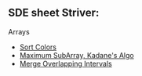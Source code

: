 ## SDE sheet Striver:
Arrays
- [Sort Colors](SortColors.cpp)
- [Maximum SubArray, Kadane's Algo](MaxSubarrayKadane.cpp)
- [Merge Overlapping Intervals](MergeIntervals.cpp)



